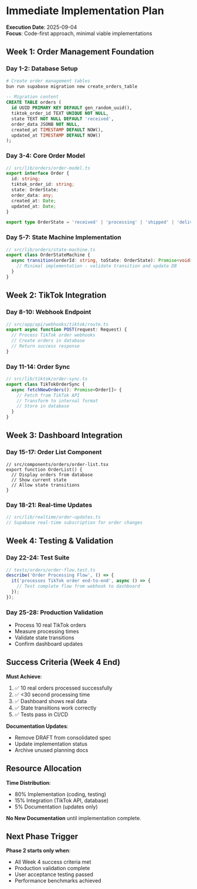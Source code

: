 # Immediate Implementation Plan

**Execution Date**: 2025-09-04  
**Focus**: Code-first approach, minimal viable implementations

## Week 1: Order Management Foundation

### Day 1-2: Database Setup
```bash
# Create order management tables
bun run supabase migration new create_orders_table
```

```sql
-- Migration content
CREATE TABLE orders (
  id UUID PRIMARY KEY DEFAULT gen_random_uuid(),
  tiktok_order_id TEXT UNIQUE NOT NULL,
  state TEXT NOT NULL DEFAULT 'received',
  order_data JSONB NOT NULL,
  created_at TIMESTAMP DEFAULT NOW(),
  updated_at TIMESTAMP DEFAULT NOW()
);
```

### Day 3-4: Core Order Model
```typescript
// src/lib/orders/order-model.ts
export interface Order {
  id: string;
  tiktok_order_id: string;
  state: OrderState;
  order_data: any;
  created_at: Date;
  updated_at: Date;
}

export type OrderState = 'received' | 'processing' | 'shipped' | 'delivered' | 'failed';
```

### Day 5-7: State Machine Implementation
```typescript
// src/lib/orders/state-machine.ts
export class OrderStateMachine {
  async transition(orderId: string, toState: OrderState): Promise<void> {
    // Minimal implementation - validate transition and update DB
  }
}
```

## Week 2: TikTok Integration

### Day 8-10: Webhook Endpoint
```typescript
// src/app/api/webhooks/tiktok/route.ts
export async function POST(request: Request) {
  // Process TikTok order webhooks
  // Create orders in database
  // Return success response
}
```

### Day 11-14: Order Sync
```typescript
// src/lib/tiktok/order-sync.ts
export class TikTokOrderSync {
  async fetchNewOrders(): Promise<Order[]> {
    // Fetch from TikTok API
    // Transform to internal format
    // Store in database
  }
}
```

## Week 3: Dashboard Integration

### Day 15-17: Order List Component
```tsx
// src/components/orders/order-list.tsx
export function OrderList() {
  // Display orders from database
  // Show current state
  // Allow state transitions
}
```

### Day 18-21: Real-time Updates
```typescript
// src/lib/realtime/order-updates.ts
// Supabase real-time subscription for order changes
```

## Week 4: Testing & Validation

### Day 22-24: Test Suite
```typescript
// tests/orders/order-flow.test.ts
describe('Order Processing Flow', () => {
  it('processes TikTok order end-to-end', async () => {
    // Test complete flow from webhook to dashboard
  });
});
```

### Day 25-28: Production Validation
- Process 10 real TikTok orders
- Measure processing times
- Validate state transitions
- Confirm dashboard updates

## Success Criteria (Week 4 End)

**Must Achieve**:
1. ✅ 10 real orders processed successfully
2. ✅ <30 second processing time
3. ✅ Dashboard shows real data
4. ✅ State transitions work correctly
5. ✅ Tests pass in CI/CD

**Documentation Updates**:
- Remove DRAFT from consolidated spec
- Update implementation status
- Archive unused planning docs

## Resource Allocation

**Time Distribution**:
- 80% Implementation (coding, testing)
- 15% Integration (TikTok API, database)
- 5% Documentation (updates only)

**No New Documentation** until implementation complete.

## Next Phase Trigger

**Phase 2 starts only when**:
- All Week 4 success criteria met
- Production validation complete
- User acceptance testing passed
- Performance benchmarks achieved